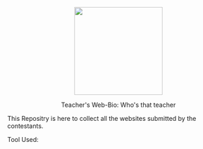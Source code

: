 <p align="center"><img src="https://user-images.githubusercontent.com/114017269/193080628-5109566e-5aa8-49e6-9dfe-db0d2d69a4e6.png" width="200" height="200"></p>

<p align="center">Teacher's Web-Bio: Who's that teacher</p>


This Repositry is here to collect all the websites submitted by the contestants.


Tool Used:

